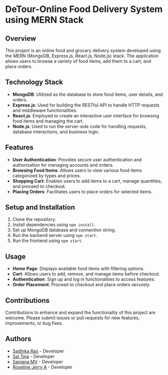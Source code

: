 # DeTour-Online Food Delivery System using MERN Stack

## Overview
This project is an online food and grocery delivery system developed using the MERN (MongoDB, Express.js, React.js, Node.js) stack. The application allows users to browse a variety of food items, add them to a cart, and place orders.

## Technology Stack
- **MongoDB**: Utilized as the database to store food items, user details, and orders.
- **Express.js**: Used for building the RESTful API to handle HTTP requests and middleware functionalities.
- **React.js**: Employed to create an interactive user interface for browsing food items and managing the cart.
- **Node.js**: Used to run the server-side code for handling requests, database interactions, and business logic.

## Features
- **User Authentication**: Provides secure user authentication and authorization for managing accounts and orders.
- **Browsing Food Items**: Allows users to view various food items categorized by types and prices.
- **Shopping Cart**: Enables users to add items to a cart, manage quantities, and proceed to checkout.
- **Placing Orders**: Facilitates users to place orders for selected items.

## Setup and Installation
1. Clone the repository.
2. Install dependencies using `npm install`.
3. Set up MongoDB database and connection string.
4. Run the backend server using `npm start`.
5. Run the frontend using `npm start`.

## Usage
- **Home Page**: Displays available food items with filtering options.
- **Cart**: Allows users to add, remove, and manage items before checkout.
- **Authentication**: Sign up and log in functionalities to access features.
- **Order Placement**: Proceed to checkout and place orders securely.

## Contributions
Contributions to enhance and expand the functionality of this project are welcome. Please submit issues or pull requests for new features, improvements, or bug fixes.


## Authors
- [Sadhika Rao](https://github.com/Sadhika1012) - Developer
- [Sai Teja](https://github.com/Sadhika1012) - Developer
- [Sanjana MV](https://github.com/Sadhika1012) - Developer
- [Roseline Jerry A](https://github.com/Sadhika1012) - Developer

